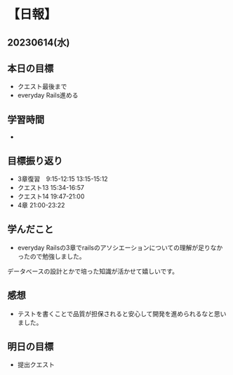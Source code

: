 # 【日報】
## 20230614(水)
## 本日の目標
- クエスト最後まで
- everyday Rails進める
## 学習時間
- 

## 目標振り返り
- 3章復習　9:15-12:15 13:15-15:12
- クエスト13 15:34-16:57
- クエスト14 19:47-21:00
- 4章 21:00-23:22


## 学んだこと
- everyday Railsの3章でrailsのアソシエーションについての理解が足りなかったので勉強しました。

データべースの設計とかで培った知識が活かせて嬉しいです。

## 感想
- テストを書くことで品質が担保されると安心して開発を進められるなと思いました。


## 明日の目標
- 提出クエスト


